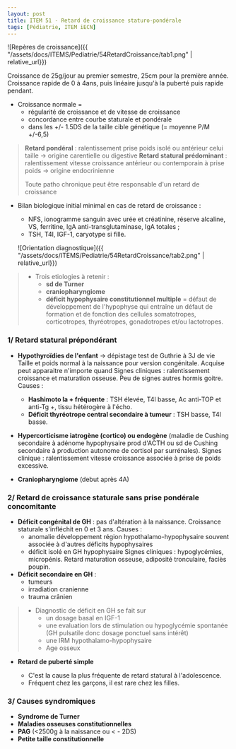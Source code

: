 ```yaml
---
layout: post
title: ITEM 51 - Retard de croissance staturo-pondérale
tags: [Pédiatrie, ITEM iECN]
---
```




![Repères de croissance]({{ "/assets/docs/ITEMS/Pediatrie/54RetardCroissance/tab1.png" | relative_url}})

Croissance de 25g/jour au premier semestre, 25cm pour la première année.
Croissance rapide de 0 à 4ans, puis linéaire jusqu'à la puberté puis rapide pendant.

- Croissance normale = 
  - régularité de croissance et de vitesse de croissance
  - concordance entre courbe staturale et pondérale
  - dans les +/- 1.5DS de la taille cible génétique (= moyenne P/M +/-6,5)



> **Retard pondéral** : ralentissement prise poids isolé ou antérieur celui taille -> origine carentielle ou digestive
> **Retard statural prédominant** : ralentissement vitesse croissance antérieur ou contemporain à prise poids -> origine endocrinienne
>
> Toute patho chronique peut être responsable d'un retard de croissance

- Bilan biologique initial minimal en cas de retard de croissance :

  - NFS, ionogramme sanguin avec urée et créatinine, réserve alcaline, VS, ferritine, lgA anti-transglutaminase, IgA totales ;
  - TSH, T4l, IGF-1, caryotype si fille.

  

  ![Orientation diagnostique]({{ "/assets/docs/ITEMS/Pediatrie/54RetardCroissance/tab2.png" | relative_url}})

> - Trois etiologies à retenir : 
>   - **sd de Turner**
>   - **craniopharyngiome**
>   - **déficit hypophysaire constitutionnel multiple** = défaut de développement de l'hypophyse qui entraîne un défaut de formation et de fonction des cellules somatotropes, corticotropes, thyréotropes, gonadotropes et/ou lactotropes.

### 1/ Retard statural prépondérant

- **Hypothyroïdies de l'enfant** -> dépistage test de Guthrie à 3J de vie
  Taille et poids normal à la naissance pour version congénitale.
  Acquise peut apparaitre n'importe quand
  Signes cliniques : ralentissement croissance et maturation osseuse. Peu de signes autres hormis goitre.
  Causes :
  - **Hashimoto la + fréquente** : TSH élevée, T4l basse, Ac anti-TOP et anti-Tg +, tissu hétérogère à l'écho.
  - **Déficit thyréotrope central secondaire à tumeur** : TSH basse, T4l basse.

- **Hypercorticisme iatrogène (cortico) ou endogène** (maladie de Cushing secondaire à adénome hypophysaire prod d'ACTH ou sd de Cushing secondaire à production autonome de cortisol par surrénales).
Signes clinique : ralentissement vitesse croissance associée à prise de poids excessive.

- **Craniopharyngiome** (debut après 4A)

### 2/ Retard de croissance staturale sans prise pondérale concomitante

* **Déficit congénital de GH** : pas d'altération à la naissance. Croissance staturale s'infléchit en 0 et 3 ans.
  Causes : 
  * anomalie développement région hypothalamo-hypophysaire souvent associée à d'autres déficits hypophysaires
  * déficit isolé en GH hypophysaire
    Signes cliniques : hypoglycémies, micropénis. Retard maturation osseuse, adiposité tronculaire, faciès poupin.
* **Déficit secondaire en GH** : 
  * tumeurs
  * irradiation cranienne
  * trauma crânien 

> - Diagnostic de déficit en GH se fait sur 
>   - un dosage basal en IGF-1
>   - une evaluation lors de stimulation ou hypoglycémie spontanée (GH pulsatile donc dosage ponctuel sans intérêt)
>   - une IRM hypothalamo-hypophysaire
>   - Age osseux



- **Retard de puberté simple**

  - C'est la cause la plus fréquente de retard statural à l'adolescence. 
  - Fréquent chez les garçons, il est rare chez les filles.

  

### 3/ Causes syndromiques

- **Syndrome de Turner**
- **Maladies osseuses constitutionnelles**
- **PAG** (<2500g à la naissance ou < - 2DS)
- **Petite taille constitutionnelle**